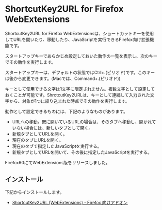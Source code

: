 ﻿# ShortcutKey2URL for Firefox WebExtensions

ShortcutKey2URL for Firefox WebExtensionsは、ショートカットキーを使用してURLを開いたり、移動したり、JavaScriptを実行できるFirefox向け拡張機能です。

スタートアップキーであらかじめ設定しておいた動作の一覧を表示し、次のキーでその動作を実行します。

スタートアップキーは、デフォルトの状態ではCtrl+.(ピリオド)です。このキーは後から変更できます。(Macでは、Command+.(ピリオド))

キーとして使用できる文字は1文字に限定されません。複数文字として設定しておくことが可能です。ShrotcutKey2URLは、キーとして連続して入力された文字から、対象が1つに絞り込まれた時点でその動作を実行します。

動作として設定できるものには、下記のようなものがあります。

* URLへの移動。既に開いているURLの場合は、そのタブへ移動し、開かれていない場合には、新しいタブとして開く。
* 新規タブとしてURLを開く。
* 現在のタブにURLを開く。
* 現在のタブで指定したJavaScriptを実行する。
* 新規タブとしてURLを開いて、その後に指定したJavaScriptを実行する。

Firefox60にてWebExtensions版をリリースしました。

## インストール

下記からインストールします。

* [ShortcutKey2URL \(WebExtensions\) \- Firefox 向けアドオン](https://addons.mozilla.org/ja/firefox/addon/shortcutkey2url/)
